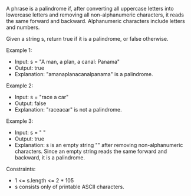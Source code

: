 A phrase is a palindrome if, after converting all uppercase letters into lowercase letters and removing all non-alphanumeric characters, it reads the same forward and backward. Alphanumeric characters include letters and numbers.

Given a string s, return true if it is a palindrome, or false otherwise.

Example 1:

- Input: s = "A man, a plan, a canal: Panama"
- Output: true
- Explanation: "amanaplanacanalpanama" is a palindrome.

Example 2:
- Input: s = "race a car"
- Output: false
- Explanation: "raceacar" is not a palindrome.

Example 3:
- Input: s = " "
- Output: true
- Explanation: s is an empty string "" after removing non-alphanumeric characters.
Since an empty string reads the same forward and backward, it is a palindrome.

Constraints:
- 1 <= s.length <= 2 * 105
- s consists only of printable ASCII characters.